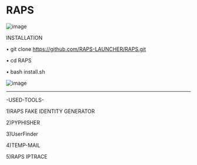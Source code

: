 # RAPS

![image](https://github.com/RAPS-LAUNCHER/RAPS/assets/143559207/46918738-6a22-4024-95f4-c5c185914f52)


INSTALLATION 

• git clone https://github.com/RAPS-LAUNCHER/RAPS.git

• cd RAPS

• bash install.sh

![image](https://github.com/RAPS-LAUNCHER/RAPS/assets/143559207/aa035d1f-db6b-4808-b04e-ac2ba8696c95)


----------------------------------

-USED-TOOLS-

1)RAPS FAKE IDENTITY GENERATOR

2)PYPHISHER

3)UserFinder

4)TEMP-MAIL

5)RAPS IPTRACE
